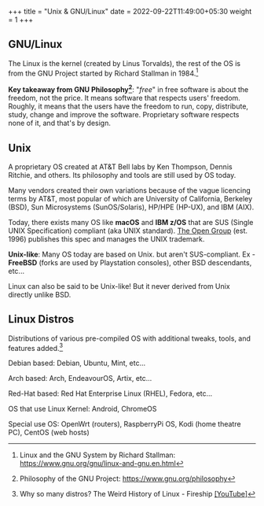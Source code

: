 +++
title = "Unix & GNU/Linux"
date =  2022-09-22T11:49:00+05:30
weight = 1
+++


## GNU/Linux
The Linux is the kernel (created by Linus Torvalds), the rest of the OS is from the GNU Project started by Richard Stallman in 1984.[^1]

**Key takeaway from GNU Philosophy[^2]**: "_free_" in free software is about the freedom, not the price. It means software that respects users' freedom. Roughly, it means that the users have the freedom to run, copy, distribute, study, change and improve the software. Proprietary software respects none of it, and that's by design.

## Unix
A proprietary OS created at AT&T Bell labs by Ken Thompson, Dennis Ritchie, and others. Its philosophy and tools are still used by OS today. 

Many vendors created their own variations because of the vague licencing terms by AT&T, most popular of which are University of California, Berkeley (BSD), Sun Microsystems (SunOS/Solaris), HP/HPE (HP-UX), and IBM (AIX).

Today, there exists many OS like **macOS** and **IBM z/OS** that are SUS (Single UNIX Specification) compliant (aka UNIX standard). [The Open Group](https://en.wikipedia.org/wiki/The_Open_Group) (est. 1996) publishes this spec and manages the UNIX trademark.

**Unix-like**: Many OS today are based on Unix. but aren't SUS-compliant. Ex - **FreeBSD** (forks are used by Playstation consoles), other BSD descendants, etc...

Linux can also be said to be Unix-like! But it never derived from Unix directly unlike BSD.

## Linux Distros
Distributions of various pre-compiled OS with additional tweaks, tools, and features added.[^3]

Debian based: Debian, Ubuntu, Mint, etc... 

Arch based: Arch, EndeavourOS, Artix, etc...

Red-Hat based: Red Hat Enterprise Linux (RHEL), Fedora, etc...

OS that use Linux Kernel: Android, ChromeOS

Special use OS: OpenWrt (routers), RaspberryPi OS, Kodi (home theatre PC), CentOS (web hosts)

[^1]: Linux and the GNU System by Richard Stallman: https://www.gnu.org/gnu/linux-and-gnu.en.html
[^2]: Philosophy of the GNU Project: https://www.gnu.org/philosophy
[^3]: Why so many distros? The Weird History of Linux - Fireship [[YouTube]](https://www.youtube.com/watch?v=ShcR4Zfc6Dw)